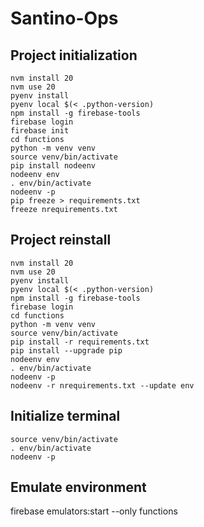 # Santino-Ops

## Project initialization 

```
nvm install 20
nvm use 20
pyenv install
pyenv local $(< .python-version)
npm install -g firebase-tools
firebase login
firebase init 
cd functions
python -m venv venv 
source venv/bin/activate
pip install nodeenv
nodeenv env
. env/bin/activate
nodeenv -p
pip freeze > requirements.txt 
freeze nrequirements.txt
```

## Project reinstall 

```
nvm install 20
nvm use 20
pyenv install
pyenv local $(< .python-version)
npm install -g firebase-tools
firebase login
cd functions
python -m venv venv 
source venv/bin/activate
pip install -r requirements.txt
pip install --upgrade pip
nodeenv env
. env/bin/activate
nodeenv -p
nodeenv -r nrequirements.txt --update env 
```

## Initialize terminal
```
source venv/bin/activate
. env/bin/activate
nodeenv -p
```

## Emulate environment
firebase emulators:start --only functions
